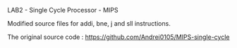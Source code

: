 LAB2 - Single Cycle Processor - MIPS

Modified source files for addi, bne, j and sll instructions.

The original source code : https://github.com/Andrei0105/MIPS-single-cycle
